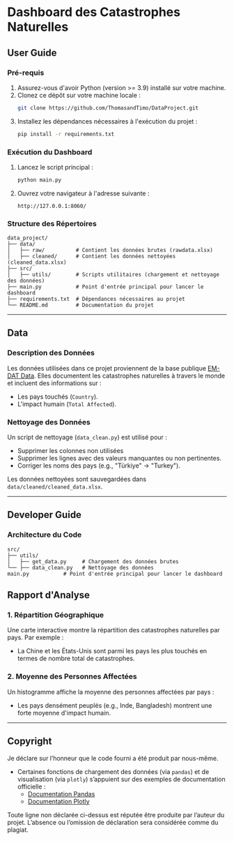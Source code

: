 # **Dashboard des Catastrophes Naturelles**

## **User Guide**
### **Pré-requis**
1. Assurez-vous d'avoir Python (version >= 3.9) installé sur votre machine.
2. Clonez ce dépôt sur votre machine locale :
   ```bash
   git clone https://github.com/ThomasandTimo/DataProject.git
   ```
3. Installez les dépendances nécessaires à l'exécution du projet :
   ```bash
   pip install -r requirements.txt
   ```

### **Exécution du Dashboard**
1. Lancez le script principal :
   ```bash
   python main.py
   ```
2. Ouvrez votre navigateur à l'adresse suivante :
   ```
   http://127.0.0.1:8060/
   ```

### **Structure des Répertoires**
```plaintext
data_project/
├── data/
│   ├── raw/          # Contient les données brutes (rawdata.xlsx)
│   ├── cleaned/      # Contient les données nettoyées (cleaned_data.xlsx)
├── src/
│   ├── utils/        # Scripts utilitaires (chargement et nettoyage des données)
├── main.py           # Point d'entrée principal pour lancer le dashboard
├── requirements.txt  # Dépendances nécessaires au projet
└── README.md         # Documentation du projet
```

---

## **Data**
### **Description des Données**
Les données utilisées dans ce projet proviennent de la base publique [EM-DAT Data](https://public.emdat.be/). Elles documentent les catastrophes naturelles à travers le monde et incluent des informations sur :
- Les pays touchés (`Country`).
- L'impact humain (`Total Affected`).

### **Nettoyage des Données**
Un script de nettoyage (`data_clean.py`) est utilisé pour :
- Supprimer les colonnes non utilisées
- Supprimer les lignes avec des valeurs manquantes ou non pertinentes.
- Corriger les noms des pays (e.g., "Türkiye" → "Turkey").

Les données nettoyées sont sauvegardées dans `data/cleaned/cleaned_data.xlsx`.

---

## **Developer Guide**
### **Architecture du Code**
```plaintext
src/
├── utils/
│   ├── get_data.py     # Chargement des données brutes
└── ├── data_clean.py   # Nettoyage des données
main.py           # Point d'entrée principal pour lancer le dashboard
```

## **Rapport d'Analyse**
### **1. Répartition Géographique**
Une carte interactive montre la répartition des catastrophes naturelles par pays. Par exemple :
- La Chine et les États-Unis sont parmi les pays les plus touchés en termes de nombre total de catastrophes.

### **2. Moyenne des Personnes Affectées**
Un histogramme affiche la moyenne des personnes affectées par pays :
- Les pays densément peuplés (e.g., Inde, Bangladesh) montrent une forte moyenne d'impact humain.

---

## **Copyright**
Je déclare sur l’honneur que le code fourni a été produit par nous-même.

- Certaines fonctions de chargement des données (via `pandas`) et de visualisation (via `plotly`) s’appuient sur des exemples de documentation officielle :
  - [Documentation Pandas](https://pandas.pydata.org/docs/)
  - [Documentation Plotly](https://plotly.com/python/)

Toute ligne non déclarée ci-dessus est réputée être produite par l’auteur du projet. L’absence ou l’omission de déclaration sera considérée comme du plagiat.
